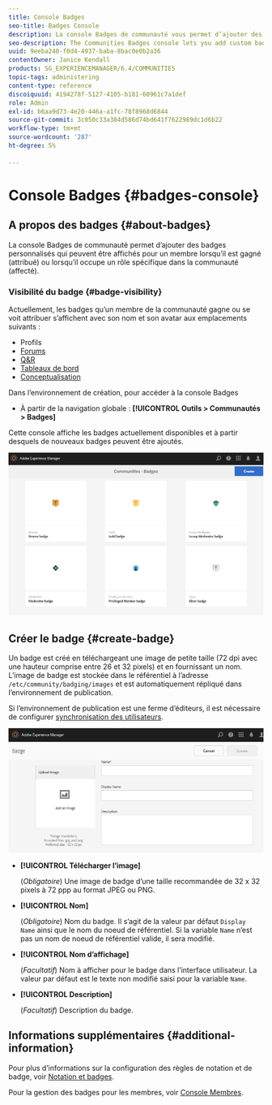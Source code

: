 ```yaml
---
title: Console Badges
seo-title: Badges Console
description: La console Badges de communauté vous permet d’ajouter des badges personnalisés qui peuvent être affichés pour les membres lorsqu’ils sont gagnés (attribués) ou lorsqu’ils assument un rôle spécifique dans la communauté (affecté).
seo-description: The Communities Badges console lets you add custom badges that can be displayed for members when earned (awarded) or when they take on a specific role in the community (assigned)
uuid: 9eeba240-f0d4-4937-baba-8bac0e0b2a36
contentOwner: Janice Kendall
products: SG_EXPERIENCEMANAGER/6.4/COMMUNITIES
topic-tags: administering
content-type: reference
discoiquuid: 4194278f-5127-4105-b181-60961c7a1def
role: Admin
exl-id: b6aa9d73-4e20-446a-a1fc-78f8968d6844
source-git-commit: 3c050c33a384d586d74bd641f7622989dc1d6b22
workflow-type: tm+mt
source-wordcount: '287'
ht-degree: 5%

---
```


# Console Badges {#badges-console}

## A propos des badges {#about-badges}

La console Badges de communauté permet d’ajouter des badges personnalisés qui peuvent être affichés pour un membre lorsqu’il est gagné (attribué) ou lorsqu’il occupe un rôle spécifique dans la communauté (affecté).

### Visibilité du badge {#badge-visibility}

Actuellement, les badges qu’un membre de la communauté gagne ou se voit attribuer s’affichent avec son nom et son avatar aux emplacements suivants :

* Profils
* [Forums](forum.md)
* [Q&amp;R](working-with-qna.md)
* [Tableaux de bord](enabling-leaderboard.md)
* [Conceptualisation](ideation-feature.md)

Dans l’environnement de création, pour accéder à la console Badges

* À partir de la navigation globale : **[!UICONTROL Outils > Communautés > Badges]**

Cette console affiche les badges actuellement disponibles et à partir desquels de nouveaux badges peuvent être ajoutés.

![chlimage_1-242](assets/chlimage_1-242.png)

## Créer le badge {#create-badge}

Un badge est créé en téléchargeant une image de petite taille (72 dpi avec une hauteur comprise entre 26 et 32 pixels) et en fournissant un nom. L’image de badge est stockée dans le référentiel à l’adresse `/etc/community/badging/images` et est automatiquement répliqué dans l’environnement de publication.

Si l’environnement de publication est une ferme d’éditeurs, il est nécessaire de configurer [synchronisation des utilisateurs](sync.md).

![chlimage_1-243](assets/chlimage_1-243.png)

* **[!UICONTROL Télécharger l’image]**

   (*Obligatoire*) Une image de badge d’une taille recommandée de 32 x 32 pixels à 72 ppp au format JPEG ou PNG.

* **[!UICONTROL Nom]**

   (*Obligatoire*) Nom du badge. Il s’agit de la valeur par défaut `Display Name` ainsi que le nom du noeud de référentiel. Si la variable `Name` n’est pas un nom de noeud de référentiel valide, il sera modifié.

* **[!UICONTROL Nom d’affichage]**

   (*Facultatif*) Nom à afficher pour le badge dans l’interface utilisateur. La valeur par défaut est le texte non modifié saisi pour la variable `Name`.

* **[!UICONTROL Description]**

   (*Facultatif*) Description du badge.

## Informations supplémentaires {#additional-information}

Pour plus d’informations sur la configuration des règles de notation et de badge, voir [Notation et badges](implementing-scoring.md).

Pour la gestion des badges pour les membres, voir [Console Membres](members.md).
